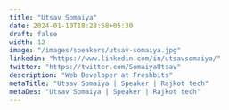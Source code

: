 ```yaml
---
title: "Utsav Somaiya"
date: 2024-01-10T18:28:58+05:30
draft: false
width: 12
image: "/images/speakers/utsav-somaiya.jpg"
linkedin: "https://www.linkedin.com/in/utsavsomaiya/"
twitter: "https://twitter.com/SomaiyaUtsav"
description: "Web Developer at Freshbits"
metaTitle: "Utsav Somaiya | Speaker | Rajkot tech"
metaDes: "Utsav Somaiya | Speaker | Rajkot tech"
---
```

